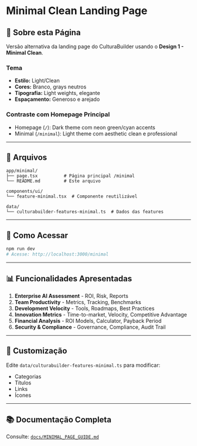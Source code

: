 # Minimal Clean Landing Page

## 🎨 Sobre esta Página

Versão alternativa da landing page do CulturaBuilder usando o **Design 1 - Minimal Clean**.

### Tema
- **Estilo:** Light/Clean
- **Cores:** Branco, grays neutros
- **Tipografia:** Light weights, elegante
- **Espaçamento:** Generoso e arejado

### Contraste com Homepage Principal
- Homepage (`/`): Dark theme com neon green/cyan accents
- Minimal (`/minimal`): Light theme com aesthetic clean e professional

---

## 📁 Arquivos

```
app/minimal/
├── page.tsx          # Página principal /minimal
└── README.md         # Este arquivo

components/ui/
└── feature-minimal.tsx  # Componente reutilizável

data/
└── culturabuilder-features-minimal.ts  # Dados das features
```

---

## 🚀 Como Acessar

```bash
npm run dev
# Acesse: http://localhost:3000/minimal
```

---

## 📊 Funcionalidades Apresentadas

1. **Enterprise AI Assessment** - ROI, Risk, Reports
2. **Team Productivity** - Metrics, Tracking, Benchmarks
3. **Development Velocity** - Tools, Roadmaps, Best Practices
4. **Innovation Metrics** - Time-to-market, Velocity, Competitive Advantage
5. **Financial Analysis** - ROI Models, Calculator, Payback Period
6. **Security & Compliance** - Governance, Compliance, Audit Trail

---

## 🔧 Customização

Edite `data/culturabuilder-features-minimal.ts` para modificar:
- Categorias
- Títulos
- Links
- Ícones

---

## 📚 Documentação Completa

Consulte: [`docs/MINIMAL_PAGE_GUIDE.md`](../../docs/MINIMAL_PAGE_GUIDE.md)
